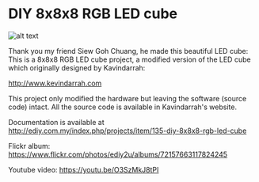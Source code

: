 # DIY 8x8x8 RGB LED cube

![alt text](https://cloud.githubusercontent.com/assets/2958810/12090054/21c3d908-b326-11e5-8b40-4341a41bd83c.jpg "DIY 8x8x8 RGB LED cube")

Thank you my friend Siew Goh Chuang, he made this beautiful LED cube:  This is a 8x8x8 RGB LED cube project, a modified version of the LED cube which originally designed by Kavindarrah:

http://www.kevindarrah.com

This project only modified the hardware but leaving the software (source code) intact. All the source code is available in Kavindarrah's website.

Documentation is available at  http://ediy.com.my/index.php/projects/item/135-diy-8x8x8-rgb-led-cube

Flickr album: https://www.flickr.com/photos/ediy2u/albums/72157663117824245

Youtube video: https://youtu.be/O3SzMkJ8tPI
